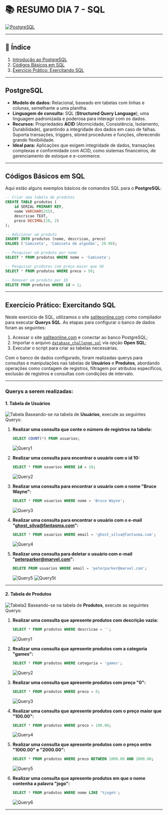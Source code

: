 # 📚 RESUMO DIA 7 - SQL

[![PostgreSQL](https://img.shields.io/badge/PostgreSQL-000?style=for-the-badge&logo=postgresql)](./dia7.md)

---

## 📑 Índice

1. [Introdução ao PostgreSQL](#postgresql)
2. [Códigos Básicos em SQL](#códigos-básicos-em-sql)
3. [Exercício Prático: Exercitando SQL](#exercício-prático-exercitando-sql)

---

## PostgreSQL

- **Modelo de dados:** Relacional, baseado em tabelas com linhas e colunas, semelhante a uma planilha.
- **Linguagem de consulta:** SQL (**Structured Query Language**), uma linguagem padronizada e poderosa para interagir com os dados.
- **Recursos:** Propriedades **ACID** (Atomicidade, Consistência, Isolamento, Durabilidade), garantindo a integridade dos dados em caso de falhas. Suporta transações, triggers, stored procedures e funções, oferecendo grande flexibilidade.
- **Ideal para:** Aplicações que exigem integridade de dados, transações complexas e conformidade com ACID, como sistemas financeiros, de gerenciamento de estoque e e-commerce.

---

## Códigos Básicos em SQL

Aqui estão alguns exemplos básicos de comandos SQL para o **PostgreSQL**:

```sql
-- Criar uma tabela de produtos
CREATE TABLE produtos (
    id SERIAL PRIMARY KEY,
    nome VARCHAR(255),
    descricao TEXT,
    preco DECIMAL(10, 2)
);

-- Adicionar um produto
INSERT INTO produtos (nome, descricao, preco) 
VALUES ('Camiseta', 'Camiseta de algodão', 29.90);

-- Pesquisar um produto por nome
SELECT * FROM produtos WHERE nome = 'Camiseta';

-- Pesquisar produtos com preço maior que 50
SELECT * FROM produtos WHERE preco > 50;

-- Remover um produto por ID
DELETE FROM produtos WHERE id = 1;
```

---

## Exercício Prático: Exercitando SQL

Neste exercício de SQL, utilizamos o site [sqliteonline.com](https://sqliteonline.com/) como compilador para executar **Querys SQL**. As etapas para configurar o banco de dados foram as seguintes:

1. Acessar o site [sqliteonline.com](https://sqliteonline.com/) e conectar ao banco PostgreSQL;
2. Importar o arquivo [`database_challenge.sql`](../Exercícios/SQL/database_challenge.sql) via opção **Open SQL**;
3. Executar o script para criar as tabelas necessárias.

Com o banco de dados configurado, foram realizadas querys para consultas e manipulações nas tabelas de **Usuários** e **Produtos**, abordando operações como contagem de registros, filtragem por atributos específicos, exclusão de registros e consultas com condições de intervalo.

---

### Querys a serem realizadas:

#### 1. Tabela de Usuários
![Tabela](../Exercícios/SQL/tabelaUsuarios.png)
Baseando-se na tabela de **Usuários**, execute as seguintes Querys:

1. **Realizar uma consulta que conte o número de registros na tabela:**

   ```sql
   SELECT COUNT(*) FROM usuarios;
   ```
   ![Query1](../Exercícios/SQL/query1usuarios.png)
  

2. **Realizar uma consulta para encontrar o usuário com o id 10:**

   ```sql
   SELECT * FROM usuarios WHERE id = 10;
   ```
   ![Query2](../Exercícios/SQL/query2usuarios.png)

3. **Realizar uma consulta para encontrar o usuário com o nome "Bruce Wayne":**

   ```sql
   SELECT * FROM usuarios WHERE nome = 'Bruce Wayne';
   ```
   ![Query3](../Exercícios/SQL/query3usuarios.png)

4. **Realizar uma consulta para encontrar o usuário com o e-mail "ghost_silva@fantasma.com":**

   ```sql
   SELECT * FROM usuarios WHERE email = 'ghost_silva@fantasma.com';
   ```
   ![Query4](../Exercícios/SQL/query4usuarios.png)

5. **Realizar uma consulta para deletar o usuário com e-mail "peterparker@marvel.com":**

   ```sql
   DELETE FROM usuarios WHERE email = 'peterparker@marvel.com';
   ```
   ![Query5](../Exercícios/SQL/query5usuarios.png)
   ![Query5t](../Exercícios/SQL/query5usuariosTabela.png)

---

#### 2. Tabela de Produtos
![Tabela2](../Exercícios/SQL/tabelaProdutos.png)
Baseando-se na tabela de **Produtos**, execute as seguintes Querys:

1. **Realizar uma consulta que apresente produtos com descrição vazia:**

   ```sql
   SELECT * FROM produtos WHERE descricao = '';
   ```
   ![Query1](../Exercícios/SQL/query1produtos.png)

2. **Realizar uma consulta que apresente produtos com a categoria "games":**

   ```sql
   SELECT * FROM produtos WHERE categoria = 'games';
   ```
   ![Query2](../Exercícios/SQL/query2produtos.png)

3. **Realizar uma consulta que apresente produtos com preço "0":**

   ```sql
   SELECT * FROM produtos WHERE preco = 0;
   ```
   ![Query3](../Exercícios/SQL/query3produtos.png)

4. **Realizar uma consulta que apresente produtos com o preço maior que "100.00":**

   ```sql
   SELECT * FROM produtos WHERE preco > 100.00;
   ```
   ![Query4](../Exercícios/SQL/query4produtos.png)


5. **Realizar uma consulta que apresente produtos com o preço entre "1000.00" e "2000.00":**

   ```sql
   SELECT * FROM produtos WHERE preco BETWEEN 1000.00 AND 2000.00;
   ```
   ![Query5](../Exercícios/SQL/query5produtos.png)

6. **Realizar uma consulta que apresente produtos em que o nome contenha a palavra "jogo":**

   ```sql
   SELECT * FROM produtos WHERE nome LIKE '%jogo%';
   ```
   ![Query6](../Exercícios/SQL/query6produtos.png)

---

